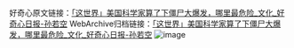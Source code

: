 好奇心原文链接：[「这世界」美国科学家算了下僵尸大爆发，哪里最危险_文化_好奇心日报-孙若空](https://www.qdaily.com/articles/7287.html)
WebArchive归档链接：[「这世界」美国科学家算了下僵尸大爆发，哪里最危险_文化_好奇心日报-孙若空](http://web.archive.org/web/20190623172149/https://www.qdaily.com/articles/7287.html)
![image](http://ww3.sinaimg.cn/large/007d5XDply1g3wi4hl0glj30u038chdt)